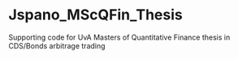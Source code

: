 # Jspano_MScQFin_Thesis
Supporting code for UvA Masters of Quantitative Finance thesis in CDS/Bonds arbitrage trading
